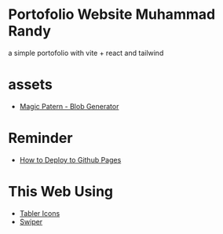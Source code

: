 # Portofolio Website Muhammad Randy

a simple portofolio with vite + react and tailwind

# assets

- [Magic Patern - Blob Generator](https://www.magicpattern.design/tools/blob-generator)

# Reminder

- [How to Deploy to Github Pages](https://medium.com/@badreddine.boudaoud21/create-a-react-app-with-vite-and-deploy-it-on-github-48b82e19f821)

# This Web Using

- [Tabler Icons]()
- [Swiper]()
